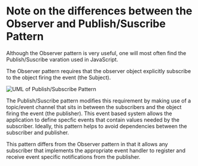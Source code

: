 # Note on the differences between the Observer and Publish/Suscribe Pattern

Although the Observer pattern is very useful, one will most often find the Publish/Suscribe varation used in JavaScript.

The Observer pattern requires that the observer object explicitly subscribe to the object firing the event (the Subject). 

![UML of Publish/Subscribe Pattern](https://i.gyazo.com/f87c0918bce7572cba05c0c8b7b992a3.png)

The Publish/Suscribe pattern modifies this requirement by making use of a topic/event channel that sits in between the subscribers and the object firing the event (the publisher). This event based system allows the application to define specfic events that contain values needed by the subscriber. Ideally, this pattern helps to avoid dependencies between the subscriber and publisher.

This pattern differs from the Observer pattern in that it allows any subscriber that implements the appropriate event handler to register and receive event specific notifications from the publisher.